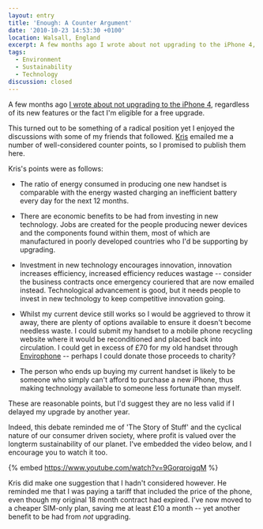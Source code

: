 ```yaml
---
layout: entry
title: 'Enough: A Counter Argument'
date: '2010-10-23 14:53:30 +0100'
location: Walsall, England
excerpt: A few months ago I wrote about not upgrading to the iPhone 4, regardless of the fact I'm eligible for a free upgrade. This turned out to be something of a radical position but I enjoyed the debate that followed.
tags:
  - Environment
  - Sustainability
  - Technology
discussion: closed
---
```

A few months ago [I wrote about not upgrading to the iPhone 4][1], regardless of its new features or the fact I'm eligible for a free upgrade.

This turned out to be something of a radical position yet I enjoyed the discussions with some of my friends that followed. [Kris][2] emailed me a number of well-considered counter points, so I promised to publish them here.

Kris's points were as follows:

* The ratio of energy consumed in producing one new handset is comparable with the energy wasted charging an inefficient battery every day for the next 12 months.

* There are economic benefits to be had from investing in new technology. Jobs are created for the people producing newer devices and the components found within them, most of which are manufactured in poorly developed countries who I'd be supporting by upgrading.

* Investment in new technology encourages innovation, innovation increases efficiency, increased efficiency reduces wastage -- consider the business contracts once emergency couriered that are now emailed instead. Technological advancement is good, but it needs people to invest in new technology to keep competitive innovation going.

* Whilst my current device still works so I would be aggrieved to throw it away, there are plenty of options available to ensure it doesn't become needless waste. I could submit my handset to a mobile phone recycling website where it would be reconditioned and placed back into circulation. I could get in excess of £70 for my old handset through [Envirophone][3] -- perhaps I could donate those proceeds to charity?

* The person who ends up buying my current handset is likely to be someone who simply can't afford to purchase a new iPhone, thus making technology available to someone less fortunate than myself.

These are reasonable points, but I'd suggest they are no less valid if I delayed my upgrade by another year.

Indeed, this debate reminded me of 'The Story of Stuff' and the cyclical nature of our consumer driven society, where profit is valued over the longterm sustainability of our planet. I've embedded the video below, and I encourage you to watch it too.

{% embed https://www.youtube.com/watch?v=9GorqroigqM %}

Kris did make one suggestion that I hadn't considered however. He reminded me that I was paying a tariff that included the price of the phone, even though my original 18 month contract had expired. I've now moved to a cheaper SIM-only plan, saving me at least £10 a month -- yet another benefit to be had from *not* upgrading.

[1]: /2010/06/iphone4
[2]: http://www.krisweb.co.uk/
[3]: http://www.envirofone.com/